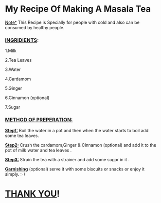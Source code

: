 # My Recipe Of Making A Masala Tea 

<u>Note*</u> This Recipe is Specially for people with cold and also can be consumed by healthy people.

### <u>INGRIDIENTS</u>:

1.Milk

2.Tea Leaves

3.Water

4.Cardamom

5.Ginger

6.Cinnamon (optional)

7.Sugar

### <u>METHOD OF PREPERATION:</u>

**<u>Step1:</u>** Boil the water in a pot and then when the water starts to boil add some tea leaves.

**<u>Step2:</u>** Crush the cardamom,Ginger & Cinnamon (optional) and add it to the pot of milk water and tea leaves .

**<u>Step3:</u>** Strain the tea with a strainer and add some sugar in it .

**<u>Garnishing</u>** (optional) serve it with some biscuits or snacks or enjoy it simply.  :-)



# <u>THANK YOU</u>! 




